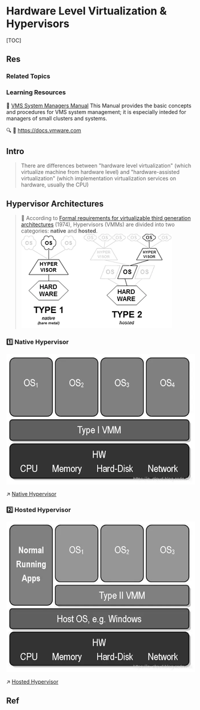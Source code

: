 # Hardware Level Virtualization & Hypervisors

[TOC]



## Res
### Related Topics


### Learning Resources
📂 [VMS System Managers Manual](https://wiki.preterhuman.net/VMS_System_Managers_Manual)
This Manual provides the basic concepts and procedures for VMS system
management; it is especially inteded for managers of small clusters and
systems.

🔍 📂 https://docs.vmware.com



## Intro
> There are differences between "hardware level virtualization" (which virtualize machine from hardware level) and "hardware-assisted virtualization" (which implementation virtualization services on hardware, usually the CPU)



## Hypervisor Architectures
> 🔗 According to [Formal requirements for virtualizable third generation architectures](http://doi.acm.org/10.1145/361011.361073) (1974), Hypervisors (VMMs) are divided into two categories: **native** and **hosted**.
> ![](../../../../../Assets/Pics/Pasted%20image%2020230308103644.png)


### 1️⃣ Native Hypervisor
![](../../../../../Assets/Pics/Pasted%20image%2020230308103729.png)

↗ [Native Hypervisor](Hypervisors%20Implementation/Native%20Hypervisor/Native%20Hypervisor.md)


### 2️⃣ Hosted Hypervisor
![](../../../../../Assets/Pics/Pasted%20image%2020230308103806.png)

↗ [Hosted Hypervisor](Hypervisors%20Implementation/Hosted%20Hypervisor/Hosted%20Hypervisor.md)



## Ref
[虚拟化技术原理（CPU、内存、IO） | cnblog]: https://www.cnblogs.com/bj-mr-li/p/11407927.html

[理解全虚拟、半虚拟以及硬件辅助的虚拟化 | cnblog]: https://www.cnblogs.com/woshiweige/p/4518430.html

